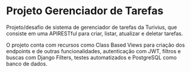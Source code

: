 # Projeto Gerenciador de Tarefas
Projeto/desafio de sistema de gerenciador de tarefas da Turivius, que consiste em uma APIRESTful para criar, listar, atualizar e deletar tarefas.

O projeto conta com recursos como Class Based Views para criação dos endpoints e de outras funcionalidades, autenticação com JWT, filtros e buscas com Django Filters, testes automatizados e PostgreSQL como banco de dados.
